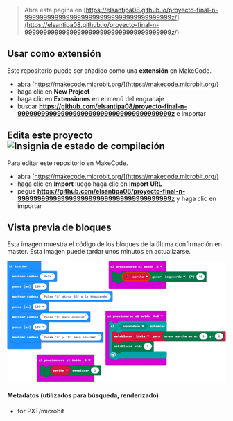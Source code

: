 
> Abra esta pagina en [https://elsantipa08.github.io/proyecto-final-n-999999999999999999999999999999999999999z/](https://elsantipa08.github.io/proyecto-final-n-999999999999999999999999999999999999999z/)

## Usar como extensión

Este repositorio puede ser añadido como una **extensión** en MakeCode.

* abra [https://makecode.microbit.org/](https://makecode.microbit.org/)
* haga clic en **New Project**
* haga clic en **Extensiones** en el menú del engranaje
* buscar **https://github.com/elsantipa08/proyecto-final-n-999999999999999999999999999999999999999z** e importar

## Edita este proyecto ![Insignia de estado de compilación](https://github.com/elsantipa08/proyecto-final-n-999999999999999999999999999999999999999z/workflows/MakeCode/badge.svg)

Para editar este repositorio en MakeCode.

* abra [https://makecode.microbit.org/](https://makecode.microbit.org/)
* haga clic en **Import** luego haga clic en **Import URL**
* pegue **https://github.com/elsantipa08/proyecto-final-n-999999999999999999999999999999999999999z** y haga clic en importar

## Vista previa de bloques

Esta imagen muestra el código de los bloques de la última confirmación en master.
Esta imagen puede tardar unos minutos en actualizarse.

![Una vista renderizada de los bloques](https://github.com/elsantipa08/proyecto-final-n-999999999999999999999999999999999999999z/raw/master/.github/makecode/blocks.png)

#### Metadatos (utilizados para búsqueda, renderizado)

* for PXT/microbit
<script src="https://makecode.com/gh-pages-embed.js"></script><script>makeCodeRender("{{ site.makecode.home_url }}", "{{ site.github.owner_name }}/{{ site.github.repository_name }}");</script>
